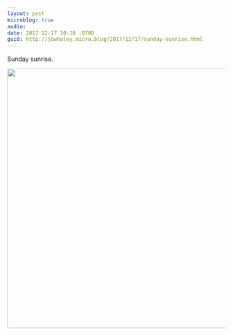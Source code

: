 ```yaml
---
layout: post
microblog: true
audio: 
date: 2017-12-17 10:10 -0700
guid: http://jbwhaley.micro.blog/2017/12/17/sunday-sunrise.html
---
```

Sunday sunrise.

<img src="http://www.jarrodwhaley.com/uploads/2017/06f1fe49d7.jpg" width="600" height="600" />
